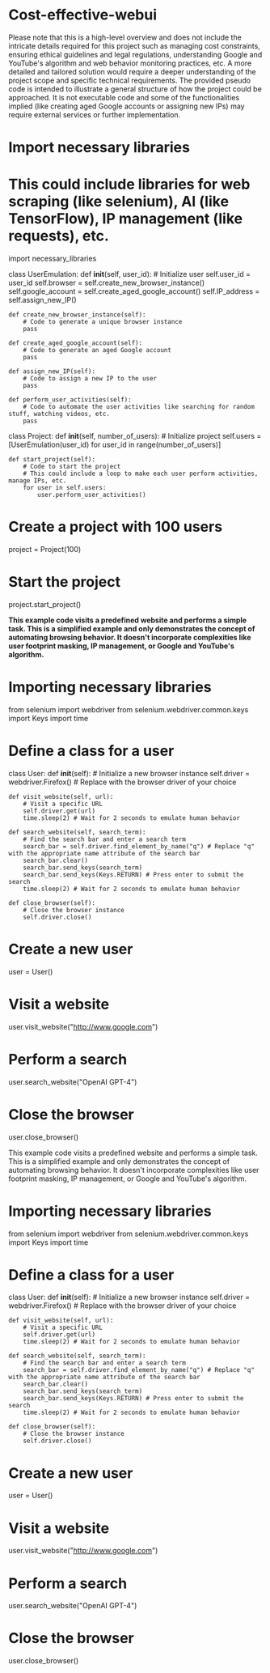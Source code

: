 # Cost-effective-webui
Please note that this is a high-level overview and does not include the intricate details required for this project such as managing cost constraints, 
ensuring ethical guidelines and legal regulations, understanding Google and YouTube's algorithm and web behavior monitoring practices, etc.
A more detailed and tailored solution would require a deeper understanding of the project scope and specific technical requirements. 
The provided pseudo code is intended to illustrate a general structure of how the project could be approached. 
It is not executable code and some of the functionalities implied (like creating aged Google accounts or assigning new IPs) may require external services or further implementation.

# Import necessary libraries
# This could include libraries for web scraping (like selenium), AI (like TensorFlow), IP management (like requests), etc.

import necessary_libraries

class UserEmulation:
    def __init__(self, user_id):
        # Initialize user
        self.user_id = user_id
        self.browser = self.create_new_browser_instance()
        self.google_account = self.create_aged_google_account()
        self.IP_address = self.assign_new_IP()

    def create_new_browser_instance(self):
        # Code to generate a unique browser instance
        pass

    def create_aged_google_account(self):
        # Code to generate an aged Google account
        pass

    def assign_new_IP(self):
        # Code to assign a new IP to the user
        pass

    def perform_user_activities(self):
        # Code to automate the user activities like searching for random stuff, watching videos, etc.
        pass

class Project:
    def __init__(self, number_of_users):
        # Initialize project
        self.users = [UserEmulation(user_id) for user_id in range(number_of_users)]

    def start_project(self):
        # Code to start the project
        # This could include a loop to make each user perform activities, manage IPs, etc.
        for user in self.users:
            user.perform_user_activities()

# Create a project with 100 users
project = Project(100)
# Start the project
project.start_project()


**This example code visits a predefined website and performs a simple task. 
This is a simplified example and only demonstrates the concept of automating browsing behavior. 
It doesn't incorporate complexities like user footprint masking, IP management, or Google and YouTube's algorithm.**

# Importing necessary libraries
from selenium import webdriver
from selenium.webdriver.common.keys import Keys
import time

# Define a class for a user
class User:
    def __init__(self):
        # Initialize a new browser instance
        self.driver = webdriver.Firefox() # Replace with the browser driver of your choice

    def visit_website(self, url):
        # Visit a specific URL
        self.driver.get(url)
        time.sleep(2) # Wait for 2 seconds to emulate human behavior

    def search_website(self, search_term):
        # Find the search bar and enter a search term
        search_bar = self.driver.find_element_by_name("q") # Replace "q" with the appropriate name attribute of the search bar
        search_bar.clear()
        search_bar.send_keys(search_term)
        search_bar.send_keys(Keys.RETURN) # Press enter to submit the search
        time.sleep(2) # Wait for 2 seconds to emulate human behavior

    def close_browser(self):
        # Close the browser instance
        self.driver.close()

# Create a new user
user = User()

# Visit a website
user.visit_website("http://www.google.com")

# Perform a search
user.search_website("OpenAI GPT-4")

# Close the browser
user.close_browser()

This example code visits a predefined website and performs a simple task. 
This is a simplified example and only demonstrates the concept of automating browsing behavior. 
It doesn't incorporate complexities like user footprint masking, IP management, or Google and YouTube's algorithm.

# Importing necessary libraries
from selenium import webdriver
from selenium.webdriver.common.keys import Keys
import time

# Define a class for a user
class User:
    def __init__(self):
        # Initialize a new browser instance
        self.driver = webdriver.Firefox() # Replace with the browser driver of your choice

    def visit_website(self, url):
        # Visit a specific URL
        self.driver.get(url)
        time.sleep(2) # Wait for 2 seconds to emulate human behavior

    def search_website(self, search_term):
        # Find the search bar and enter a search term
        search_bar = self.driver.find_element_by_name("q") # Replace "q" with the appropriate name attribute of the search bar
        search_bar.clear()
        search_bar.send_keys(search_term)
        search_bar.send_keys(Keys.RETURN) # Press enter to submit the search
        time.sleep(2) # Wait for 2 seconds to emulate human behavior

    def close_browser(self):
        # Close the browser instance
        self.driver.close()

# Create a new user
user = User()

# Visit a website
user.visit_website("http://www.google.com")

# Perform a search
user.search_website("OpenAI GPT-4")

# Close the browser
user.close_browser()

